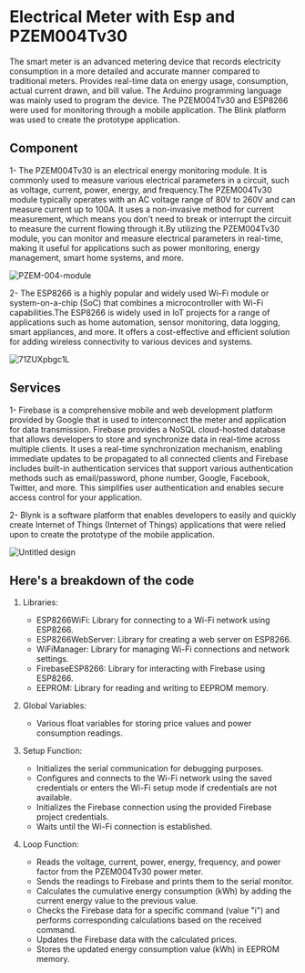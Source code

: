 # Electrical Meter with Esp and PZEM004Tv30

The smart meter is an advanced metering device that records electricity consumption in a more detailed and accurate manner compared to traditional meters. Provides real-time data on energy usage, consumption, actual current drawn, and bill value. The Arduino programming language was mainly used to program the device. The PZEM004Tv30 and ESP8266 were used for monitoring through a mobile application. The Blink platform was used to create the prototype application.


## Component

1- The PZEM004Tv30 is an electrical energy monitoring module. It is commonly used to measure various electrical parameters in a circuit, such as voltage, current, power, energy, and frequency.The PZEM004Tv30 module typically operates with an AC voltage range of 80V to 260V and can measure current up to 100A. It uses a non-invasive method for current measurement, which means you don't need to break or interrupt the circuit to measure the current flowing through it.By utilizing the PZEM004Tv30 module, you can monitor and measure electrical parameters in real-time, making it useful for applications such as power monitoring, energy management, smart home systems, and more.


![PZEM-004-module](https://github.com/IbraheemAljolani/Arduino-EnergyMeter/assets/124505345/e784e55a-cf5c-4523-a7ea-f825a1481781)


2- The ESP8266 is a highly popular and widely used Wi-Fi module or system-on-a-chip (SoC) that combines a microcontroller with Wi-Fi capabilities.The ESP8266 is widely used in IoT projects for a range of applications such as home automation, sensor monitoring, data logging, smart appliances, and more. It offers a cost-effective and efficient solution for adding wireless connectivity to various devices and systems.


![71ZUXpbgc1L](https://github.com/IbraheemAljolani/Arduino-EnergyMeter/assets/124505345/aec83bcc-8a5d-4a1b-ac06-0b5a3c5c260e)


## Services

1- Firebase is a comprehensive mobile and web development platform provided by Google that is used to interconnect the meter and application for data transmission. Firebase provides a NoSQL cloud-hosted database that allows developers to store and synchronize data in real-time across multiple clients. It uses a real-time synchronization mechanism, enabling immediate updates to be propagated to all connected clients and Firebase includes built-in authentication services that support various authentication methods such as email/password, phone number, Google, Facebook, Twitter, and more. This simplifies user authentication and enables secure access control for your application.

2- Blynk is a software platform that enables developers to easily and quickly create Internet of Things (Internet of Things) applications that were relied upon to create the prototype of the mobile application.


![Untitled design](https://github.com/IbraheemAljolani/Arduino-EnergyMeter/assets/124505345/084bc1f7-bc18-4871-aaa0-27fc8c0740a0)


## Here's a breakdown of the code

1. Libraries:
   - ESP8266WiFi: Library for connecting to a Wi-Fi network using ESP8266.
   - ESP8266WebServer: Library for creating a web server on ESP8266.
   - WiFiManager: Library for managing Wi-Fi connections and network settings.
   - FirebaseESP8266: Library for interacting with Firebase using ESP8266.
   - EEPROM: Library for reading and writing to EEPROM memory.

2. Global Variables:
   - Various float variables for storing price values and power consumption readings.

3. Setup Function:
   - Initializes the serial communication for debugging purposes.
   - Configures and connects to the Wi-Fi network using the saved credentials or enters the Wi-Fi setup mode if credentials are not available.
   - Initializes the Firebase connection using the provided Firebase project credentials.
   - Waits until the Wi-Fi connection is established.

4. Loop Function:
   - Reads the voltage, current, power, energy, frequency, and power factor from the PZEM004Tv30 power meter.
   - Sends the readings to Firebase and prints them to the serial monitor.
   - Calculates the cumulative energy consumption (kWh) by adding the current energy value to the previous value.
   - Checks the Firebase data for a specific command (value "i") and performs corresponding calculations based on the received command.
   - Updates the Firebase data with the calculated prices.
   - Stores the updated energy consumption value (kWh) in EEPROM memory.
